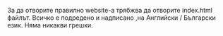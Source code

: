 За да отворите правилно website-а трябжва да отворите index.html файлът.
Всичко е подредено и надписано ,на Английски / Български език.
Няма никакви грешки.